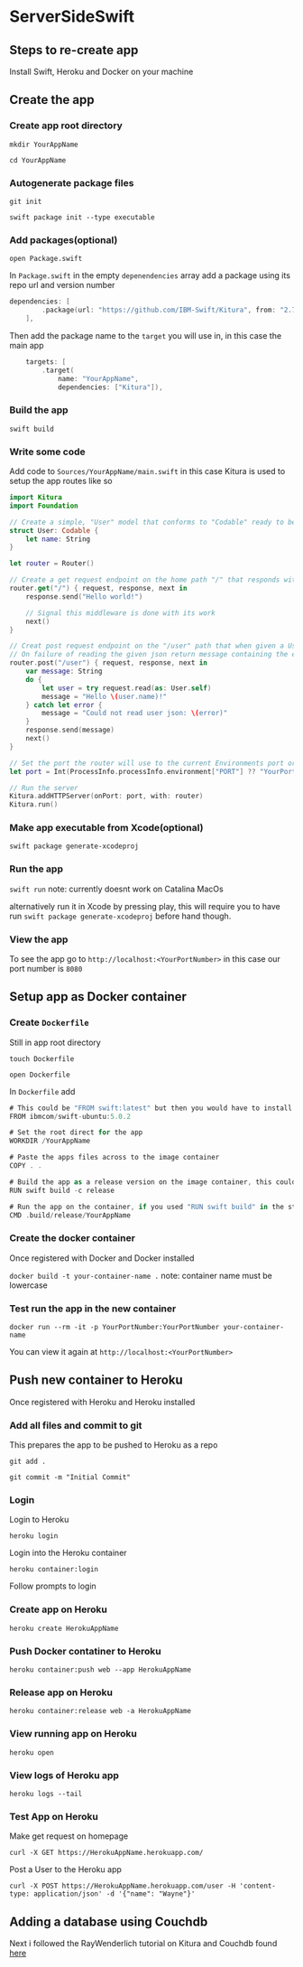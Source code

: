 # ServerSideSwift

## Steps to re-create app

Install Swift, Heroku and Docker on your machine

## Create the app

### Create app root directory

`mkdir YourAppName`

`cd YourAppName`

### Autogenerate package files

`git init`

`swift package init --type executable`

### Add packages(optional)

`open Package.swift`

In `Package.swift` in the empty `depenendencies` array add a package using its repo url and version number

```swift
dependencies: [
        .package(url: "https://github.com/IBM-Swift/Kitura", from: "2.7.0")
    ],
```

Then add the package name to the `target` you will use in, in this case the main app

```swift
    targets: [
        .target(
            name: "YourAppName",
            dependencies: ["Kitura"]),
```

### Build the app

`swift build`

### Write some code

Add code to `Sources/YourAppName/main.swift` in this case Kitura is used to setup the app routes like so

```swift
import Kitura
import Foundation

// Create a simple, "User" model that conforms to "Codable" ready to be translated from a post request with the path "/user"
struct User: Codable {
    let name: String
}

let router = Router()

// Create a get request endpoint on the home path "/" that responds with "Hello world"
router.get("/") { request, response, next in
    response.send("Hello world!")

    // Signal this middleware is done with its work
    next()
}

// Creat post request endpoint on the "/user" path that when given a User in the form of json the return "Hello UsersNameFromJson!"
// On failure of reading the given json return message containing the error 
router.post("/user") { request, response, next in
    var message: String
    do {
        let user = try request.read(as: User.self)
        message = "Hello \(user.name)!"
    } catch let error {
        message = "Could not read user json: \(error)"
    }
    response.send(message)
    next()
}

// Set the port the router will use to the current Environments port or YourPortNumber. This isn't required but was the only way i could get the port set properly, trying to set it in the docker file did not work, nor did just setting "port" variable to "YourPortNumber"
let port = Int(ProcessInfo.processInfo.environment["PORT"] ?? "YourPortNumber") ?? YourPortNumber

// Run the server
Kitura.addHTTPServer(onPort: port, with: router)
Kitura.run()
```

### Make app executable from Xcode(optional)

`swift package generate-xcodeproj`

### Run the app

`swift run` note: currently doesnt work on Catalina MacOs

alternatively run it in Xcode by pressing play, this will require you to have run `swift package generate-xcodeproj` before hand though.

### View the app

To see the app go to `http://localhost:<YourPortNumber>` in this case our port number is `8080`

## Setup app as Docker container

### Create `Dockerfile`

Still in app root directory

`touch Dockerfile`

`open Dockerfile`

In `Dockerfile` add

```swift
# This could be "FROM swift:latest" but then you would have to install other packages via the "RUN" command to prepare the app for Kitura. 
FROM ibmcom/swift-ubuntu:5.0.2

# Set the root direct for the app
WORKDIR /YourAppName

# Paste the apps files across to the image container
COPY . .

# Build the app as a release version on the image container, this could also be just "RUN swift build"
RUN swift build -c release

# Run the app on the container, if you used "RUN swift build" in the step above this would be "CMD .build/debug/YourAppName"
CMD .build/release/YourAppName
```

### Create the docker container

Once registered with Docker and Docker installed

`docker build -t your-container-name .` note: container name must be lowercase

### Test run the app in the new container

`docker run --rm -it -p YourPortNumber:YourPortNumber your-container-name`

You can view it again at `http://localhost:<YourPortNumber>`

## Push new container to Heroku

Once registered with Heroku and Heroku installed

### Add all files and commit to git

This prepares the app to be pushed to Heroku as a repo

`git add .`

`git commit -m "Initial Commit"`

### Login

Login to Heroku

`heroku login`

Login into the Heroku container

`heroku container:login`

Follow prompts to login

### Create app on Heroku

`heroku create HerokuAppName`

### Push Docker contatiner to Heroku

`heroku container:push web --app HerokuAppName`

### Release app on Heroku

`heroku container:release web -a HerokuAppName`

### View running app on Heroku

`heroku open`

### View logs of Heroku app

`heroku logs --tail`

### Test App on Heroku

Make get request on homepage

`curl -X GET https://HerokuAppName.herokuapp.com/`

Post a User to the Heroku app

`curl -X POST https://HerokuAppName.herokuapp.com/user -H 'content-type: application/json' -d '{"name": "Wayne"}'`

## Adding a database using Couchdb

Next i followed the RayWenderlich tutorial on Kitura and Couchdb found [here](https://www.raywenderlich.com/1079484-kitura-tutorial-getting-started-with-server-side-swift)
